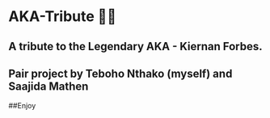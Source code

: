 # AKA-Tribute 👑💖

## A tribute to the Legendary AKA - Kiernan Forbes. 

## Pair project by Teboho Nthako (myself) and Saajida Mathen 

##Enjoy 
